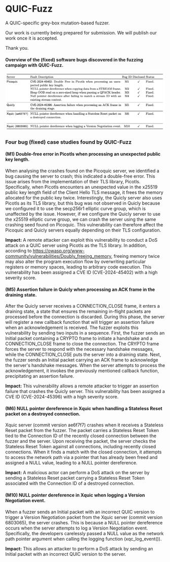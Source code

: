 # QUIC-Fuzz
A QUIC-specific grey-box mutation-based fuzzer.

Our work is currently being prepared for submission. We will publish our work once it is accepted.

Thank you.

#### Overview of the (fixed) software bugs discovered in the fuzzing campaign with QUIC-Fuzz.
![Software bugs found by QUIC-Fuzz](results/fixed_bugs.png)

### Four bug (fixed) case studies found by QUIC-Fuzz
#### (M1) Double-free error in Picotls when processing an unexpected public key length.
When analysing the crashes found on the Picoquic server, we identified a bug causing the server to crash; this indicated a double-free error. This issue arises from the implementation of their TLS library, Picotls. Specifically, when Picotls encounters an unexpected value in the x25519 public key length field of the Client Hello TLS message, it frees the memory allocated for the public key twice. Interestingly, the Quicly server also uses Picotls as its TLS library, but this bug was not observed in Quicly because we configured it to use the secp256r1 elliptic curve group, which is unaffected by the issue. However, if we configure the Quicly server to use the x25519 elliptic curve group, we can crash the server using the same crashing seed found on Picoquic. This vulnerability can therefore affect the Picoquic and Quicly servers equally depending on their TLS configuration.

**Impact:** A remote attacker can exploit this vulnerability to conduct a DoS attack on a QUIC server using Picotls as the TLS library. In addition, according to https://owasp.org/www-community/vulnerabilities/Doubly_freeing_memory, freeing memory twice may also alter the program execution flow by overwriting particular registers or memory spaces, leading to arbitrary code execution. This vulnerability has been assigned a CVE ID (CVE-2024-45402) with a high severity score.

#### (M5) Assertion failure in Quicly when processing an ACK frame in the draining state.
After the Quicly server receives a CONNECTION\_CLOSE frame, it enters a draining state, a state that ensures the remaining in-flight packets are processed before the connection is discarded. During this phase, the server will register a new callback function that will trigger an assertion failure when an acknowledgement is received. The fuzzer exploits this vulnerability by sending two inputs in a sequence. First, the fuzzer sends an Initial packet containing a CRYPTO frame to initiate a handshake and a CONNECTION\_CLOSE frame to close the connection. The CRYPTO frame forces the server to respond with the necessary handshake messages, while the CONNECTION\_CLOSE puts the server into a draining state. Next, the fuzzer sends an Initial packet carrying an ACK frame to acknowledge the server's handshake messages. When the server attempts to process the acknowledgement, it invokes the previously mentioned callback function, precipitating an assertion failure.

**Impact:** This vulnerability allows a remote attacker to trigger an assertion failure that crashes the Quicly server. This vulnerability has been assigned a CVE ID (CVE-2024-45396) with a high severity score.

#### (M6) NULL pointer dereference in Xquic when handling a Stateless Reset packet on a destroyed connection.
Xquic server (commit version ae6f7f7) crashes when it receives a Stateless Reset packet from the fuzzer. The packet carries a Stateless Reset Token tied to the Connection ID of the recently closed connection between the fuzzer and the server. Upon receiving the packet, the server checks the Stateless Reset Token against all connections, including recently closed connections. When it finds a match with the closed connection, it attempts to access the network path via a pointer that has already been freed and assigned a NULL value, leading to a NULL pointer dereference.

**Impact:** A malicious actor can perform a DoS attack on the server by sending a Stateless Reset packet carrying a Stateless Reset Token associated with the Connection ID of a destroyed connection.

#### (M10) NULL pointer dereference in Xquic when logging a Version Negotiation event.
When a fuzzer sends an Initial packet with an incorrect QUIC version to trigger a Version Negotiation packet from the Xquic server (commit version 6803065), the server crashes. This is because a NULL pointer dereference occurs when the server attempts to log a Version Negotiation event. Specifically, the developers carelessly passed a NULL value as the network path pointer argument when calling the logging function (xqc\_log\_event()). 

**Impact:** This allows an attacker to perform a DoS attack by sending an Initial packet with an incorrect QUIC version to the server.


